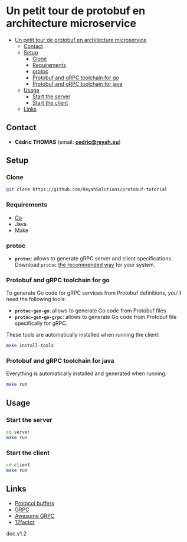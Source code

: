 # Un petit tour de protobuf en architecture microservice

- [Un petit tour de protobuf en architecture microservice](#un-petit-tour-de-protobuf-en-architecture-microservice)
  - [Contact](#contact)
  - [Setup](#setup)
    - [Clone](#clone)
    - [Requirements](#requirements)
    - [protoc](#protoc)
    - [Protobuf and gRPC toolchain for go](#protobuf-and-grpc-toolchain-for-go)
    - [Protobuf and gRPC toolchain for java](#protobuf-and-grpc-toolchain-for-java)
  - [Usage](#usage)
    - [Start the server](#start-the-server)
    - [Start the client](#start-the-client)
  - [Links](#links)

Contact
-------

- **Cédric THOMAS** (email: **[cedric@reyah.eu](mailto:cedric@reyah.eu)**)

Setup
-----

### Clone

```bash
git clone https://github.com/ReyahSolutions/protobuf-tutorial
```

### Requirements

- [Go](https://golang.org/doc/install)
- Java
- Make

### protoc

- **`protoc`**: allows to generate gRPC server and client specifications.  
Download `protoc` [the recommended way](http://google.github.io/proto-lens/installing-protoc.html) for your system.

### Protobuf and gRPC toolchain for go

To generate Go code for gRPC services from Protobuf definitions, you'll need the following tools:

- **`protoc-gen-go`**: allows to generate Go code from Protobuf files
- **`protoc-gen-go-grpc`**: allows to generate Go code from Protobuf file specifically for gRPC.

These tools are automatically installed when running the client:

```bash
make install-tools
```

### Protobuf and gRPC toolchain for java


Everything is automatically installed and generated when running:
```bash
make run
```

Usage
-----

### Start the server
```bash
cd server
make run
```

### Start the client
```bash
cd client
make run
```

Links
-----

- [Protocol buffers](https://developers.google.com/protocol-buffers)
- [GRPC](https://grpc.io/)
- [Awesome GRPC](https://github.com/grpc-ecosystem/awesome-grpc#tools-test)
- [12factor](https://12factor.net/)

doc.v1.2
